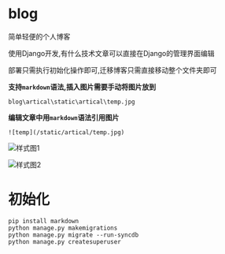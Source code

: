 # blog

简单轻便的个人博客

使用Django开发,有什么技术文章可以直接在Django的管理界面编辑

部署只需执行初始化操作即可,迁移博客只需直接移动整个文件夹即可

**支持`markdown`语法,插入图片需要手动将图片放到**

```blog\artical\static\artical\temp.jpg```

**编辑文章中用`markdown`语法引用图片**

```
![temp](/static/artical/temp.jpg)
```

![样式图1](https://raw.githubusercontent.com/gwjczwy/blog/master/layout.png)

![样式图2](https://raw.githubusercontent.com/gwjczwy/blog/master/artical_screen.png)

# 初始化

```
pip install markdown
python manage.py makemigrations
python manage.py migrate --run-syncdb
python manage.py createsuperuser
 ```
